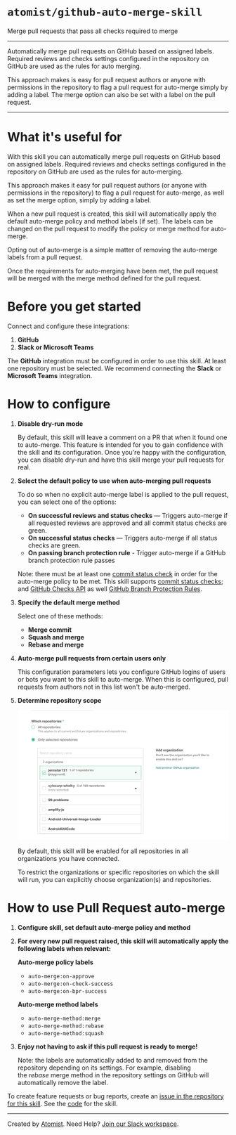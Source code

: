 # `atomist/github-auto-merge-skill`

<!---atomist-skill-description:start--->

Merge pull requests that pass all checks required to merge

<!---atomist-skill-description:end--->

---

<!---atomist-skill-long_description:start--->

Automatically merge pull requests on GitHub based on assigned labels.
Required reviews and checks settings configured in the repository on
GitHub are used as the rules for auto merging.

This approach makes is easy for pull request authors or anyone with
permissions in the repository to flag a pull request for auto-merge
simply by adding a label. The merge option can also be set with a
label on the pull request.

<!---atomist-skill-long_description:end--->

---

<!---atomist-skill-readme:start--->

# What it's useful for

With this skill you can automatically merge pull requests on GitHub based on assigned labels. Required reviews and
checks settings configured in the repository on GitHub are used as the rules for auto-merging.

This approach makes it easy for pull request authors (or anyone with permissions in the repository) to flag a pull
request for auto-merge, as well as set the merge option, simply by adding a label.

When a new pull request is created, this skill will automatically apply the default auto-merge policy and method labels
(if set). The labels can be changed on the pull request to modify the policy or merge method for auto-merge.

Opting out of auto-merge is a simple matter of removing the auto-merge labels from a pull request.

Once the requirements for auto-merging have been met, the pull request will be merged with the merge method defined for
the pull request.

# Before you get started

Connect and configure these integrations:

1. **GitHub**
1. **Slack or Microsoft Teams**

The **GitHub** integration must be configured in order to use this skill. At least one repository must be selected.
We recommend connecting the **Slack** or **Microsoft Teams** integration.

# How to configure

1. **Disable dry-run mode**

    By default, this skill will leave a comment on a PR that when it found one to auto-merge. This feature is intended
    for you to gain confidence with the skill and its configuration. Once you're happy with the configuration, you can
    disable dry-run and have this skill merge your pull requests for real.

1. **Select the default policy to use when auto-merging pull requests**

    To do so when no explicit auto-merge label is applied to the pull request, you can select one of the options:

    - **On successful reviews and status checks** — Triggers auto-merge if all requested reviews are approved and all
      commit status checks are green.
    - **On successful status checks** — Triggers auto-merge if all status checks are green.
    - **On passing branch protection rule** - Trigger auto-merge if a GitHub branch protection rule passes

    Note: there must be at least one [commit status check](https://developer.github.com/v3/repos/statuses/) in order for
    the auto-merge policy to be met. This skill supports [commit status checks](https://developer.github.com/v3/repos/statuses/);
    and [GitHub Checks API](https://developer.github.com/v3/checks/) as well [GitHub Branch Protection Rules](https://docs.github.com/en/github/administering-a-repository/configuring-protected-branches).

1. **Specify the default merge method**

    Select one of these methods:

    - **Merge commit**
    - **Squash and merge**
    - **Rebase and merge**

1. **Auto-merge pull requests from certain users only**

    This configuration parameters lets you configure GitHub logins of users or bots you want to this skill to auto-merge.
    When this is configured, pull requests from authors not in this list won't be auto-merged.

1. **Determine repository scope**

    ![Repository filter](docs/images/repo-filter.png)

    By default, this skill will be enabled for all repositories in all organizations you have connected.

    To restrict the organizations or specific repositories on which the skill will run, you can explicitly choose
    organization(s) and repositories.

# How to use Pull Request auto-merge

1. **Configure skill, set default auto-merge policy and method**

1. **For every new pull request raised, this skill will automatically apply the following labels when relevant:**

    **Auto-merge policy labels**

    - `auto-merge:on-approve`
    - `auto-merge:on-check-success`
    - `auto-merge:on-bpr-success`

    **Auto-merge method labels**

    - `auto-merge-method:merge`
    - `auto-merge-method:rebase`
    - `auto-merge-method:squash`

1. **Enjoy not having to ask if this pull request is ready to merge!**

    Note: the labels are automatically added to and removed from the repository depending on its settings.
    For example, disabling the *rebase* merge method in the repository settings on GitHub will automatically remove
    the label.

To create feature requests or bug reports, create an [issue in the repository for this skill](https://github.com/atomist-skills/github-auto-merge-skill/issues). See the [code](https://github.com/atomist-skills/github-auto-merge-skill) for the skill.

<!---atomist-skill-readme:end--->

---

Created by [Atomist][atomist].
Need Help? [Join our Slack workspace][slack].

[atomist]: https://atomist.com/ "Atomist - How Teams Deliver Software"
[slack]: https://join.atomist.com/ "Atomist Community Slack"
